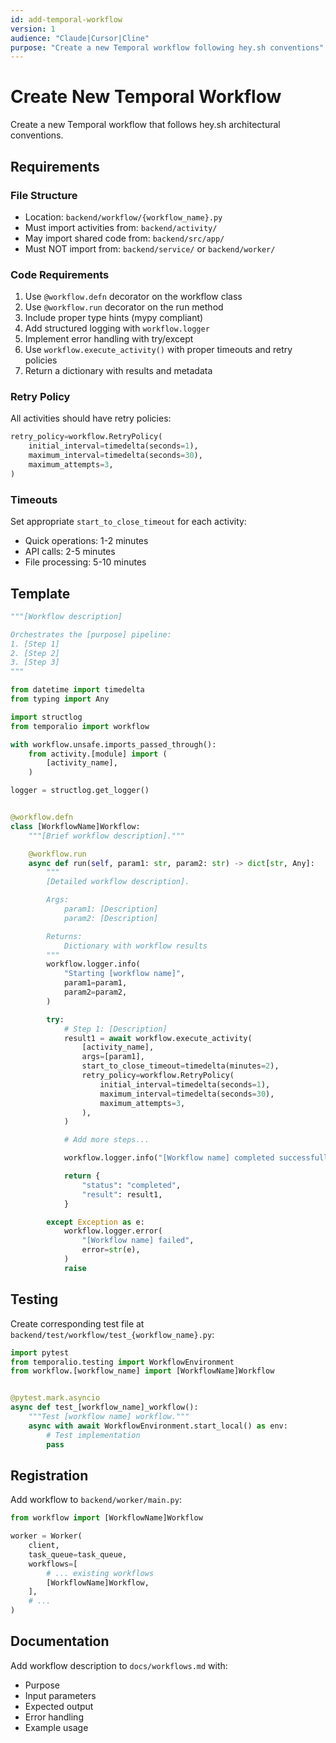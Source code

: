 ```yaml
---
id: add-temporal-workflow
version: 1
audience: "Claude|Cursor|Cline"
purpose: "Create a new Temporal workflow following hey.sh conventions"
---
```


# Create New Temporal Workflow

Create a new Temporal workflow that follows hey.sh architectural conventions.

## Requirements

### File Structure
- Location: `backend/workflow/{workflow_name}.py`
- Must import activities from: `backend/activity/`
- May import shared code from: `backend/src/app/`
- Must NOT import from: `backend/service/` or `backend/worker/`

### Code Requirements
1. Use `@workflow.defn` decorator on the workflow class
2. Use `@workflow.run` decorator on the run method
3. Include proper type hints (mypy compliant)
4. Add structured logging with `workflow.logger`
5. Implement error handling with try/except
6. Use `workflow.execute_activity()` with proper timeouts and retry policies
7. Return a dictionary with results and metadata

### Retry Policy
All activities should have retry policies:
```python
retry_policy=workflow.RetryPolicy(
    initial_interval=timedelta(seconds=1),
    maximum_interval=timedelta(seconds=30),
    maximum_attempts=3,
)
```

### Timeouts
Set appropriate `start_to_close_timeout` for each activity:
- Quick operations: 1-2 minutes
- API calls: 2-5 minutes
- File processing: 5-10 minutes

## Template

```python
"""[Workflow description]

Orchestrates the [purpose] pipeline:
1. [Step 1]
2. [Step 2]
3. [Step 3]
"""

from datetime import timedelta
from typing import Any

import structlog
from temporalio import workflow

with workflow.unsafe.imports_passed_through():
    from activity.[module] import (
        [activity_name],
    )

logger = structlog.get_logger()


@workflow.defn
class [WorkflowName]Workflow:
    """[Brief workflow description]."""

    @workflow.run
    async def run(self, param1: str, param2: str) -> dict[str, Any]:
        """
        [Detailed workflow description].

        Args:
            param1: [Description]
            param2: [Description]

        Returns:
            Dictionary with workflow results
        """
        workflow.logger.info(
            "Starting [workflow name]",
            param1=param1,
            param2=param2,
        )

        try:
            # Step 1: [Description]
            result1 = await workflow.execute_activity(
                [activity_name],
                args=[param1],
                start_to_close_timeout=timedelta(minutes=2),
                retry_policy=workflow.RetryPolicy(
                    initial_interval=timedelta(seconds=1),
                    maximum_interval=timedelta(seconds=30),
                    maximum_attempts=3,
                ),
            )

            # Add more steps...

            workflow.logger.info("[Workflow name] completed successfully")

            return {
                "status": "completed",
                "result": result1,
            }

        except Exception as e:
            workflow.logger.error(
                "[Workflow name] failed",
                error=str(e),
            )
            raise
```

## Testing

Create corresponding test file at `backend/test/workflow/test_{workflow_name}.py`:

```python
import pytest
from temporalio.testing import WorkflowEnvironment
from workflow.[workflow_name] import [WorkflowName]Workflow


@pytest.mark.asyncio
async def test_[workflow_name]_workflow():
    """Test [workflow name] workflow."""
    async with await WorkflowEnvironment.start_local() as env:
        # Test implementation
        pass
```

## Registration

Add workflow to `backend/worker/main.py`:
```python
from workflow import [WorkflowName]Workflow

worker = Worker(
    client,
    task_queue=task_queue,
    workflows=[
        # ... existing workflows
        [WorkflowName]Workflow,
    ],
    # ...
)
```

## Documentation

Add workflow description to `docs/workflows.md` with:
- Purpose
- Input parameters
- Expected output
- Error handling
- Example usage
